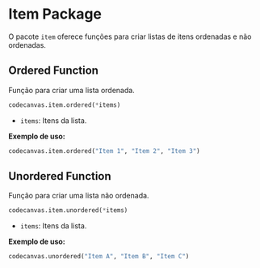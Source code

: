 # Item Package

O pacote `item` oferece funções para criar listas de itens ordenadas e não ordenadas.

## Ordered Function
Função para criar uma lista ordenada.

```py
codecanvas.item.ordered(*items)
```

- `items`: Itens da lista.

**Exemplo de uso:**

```py
codecanvas.item.ordered("Item 1", "Item 2", "Item 3")
```

## Unordered Function
Função para criar uma lista não ordenada.

```py
codecanvas.item.unordered(*items)
```

- `items`: Itens da lista.

**Exemplo de uso:**

```py
codecanvas.unordered("Item A", "Item B", "Item C")
```